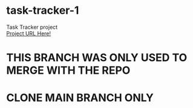 # task-tracker-1
Task Tracker project<br>
<a href="https://github.com/luckybambo/task-tracker-1/tree/main">Project URL Here!</a>

# THIS BRANCH WAS ONLY USED TO MERGE WITH THE REPO
# CLONE MAIN BRANCH ONLY
